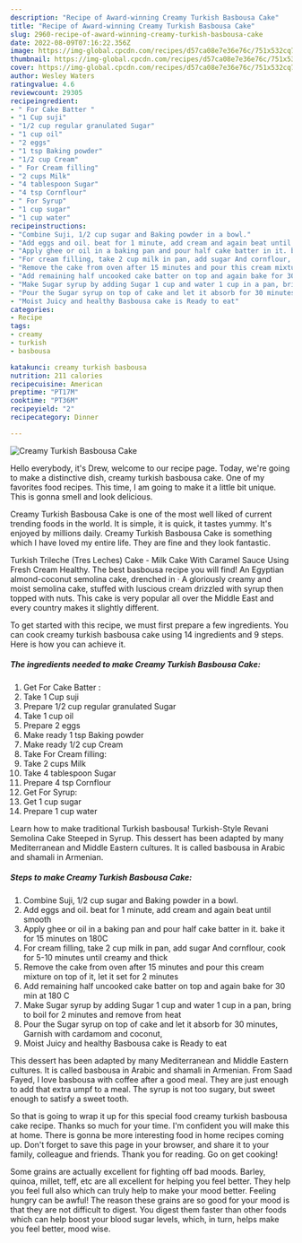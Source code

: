 ```yaml
---
description: "Recipe of Award-winning Creamy Turkish Basbousa Cake"
title: "Recipe of Award-winning Creamy Turkish Basbousa Cake"
slug: 2960-recipe-of-award-winning-creamy-turkish-basbousa-cake
date: 2022-08-09T07:16:22.356Z
image: https://img-global.cpcdn.com/recipes/d57ca08e7e36e76c/751x532cq70/creamy-turkish-basbousa-cake-recipe-main-photo.jpg
thumbnail: https://img-global.cpcdn.com/recipes/d57ca08e7e36e76c/751x532cq70/creamy-turkish-basbousa-cake-recipe-main-photo.jpg
cover: https://img-global.cpcdn.com/recipes/d57ca08e7e36e76c/751x532cq70/creamy-turkish-basbousa-cake-recipe-main-photo.jpg
author: Wesley Waters
ratingvalue: 4.6
reviewcount: 29305
recipeingredient:
- " For Cake Batter "
- "1 Cup suji"
- "1/2 cup regular granulated Sugar"
- "1 cup oil"
- "2 eggs"
- "1 tsp Baking powder"
- "1/2 cup Cream"
- " For Cream filling"
- "2 cups Milk"
- "4 tablespoon Sugar"
- "4 tsp Cornflour"
- " For Syrup"
- "1 cup sugar"
- "1 cup water"
recipeinstructions:
- "Combine Suji, 1/2 cup sugar and Baking powder in a bowl."
- "Add eggs and oil. beat for 1 minute, add cream and again beat until smooth"
- "Apply ghee or oil in a baking pan and pour half cake batter in it. bake it for 15 minutes on 180C"
- "For cream filling, take 2 cup milk in pan, add sugar And cornflour, cook for 5-10 minutes until creamy and thick"
- "Remove the cake from oven after 15 minutes and pour this cream mixture on top of it, let it set for 2 minutes"
- "Add remaining half uncooked cake batter on top and again bake for 30 min at 180 C"
- "Make Sugar syrup by adding Sugar 1 cup and water 1 cup in a pan, bring to boil for 2 minutes and remove from heat"
- "Pour the Sugar syrup on top of cake and let it absorb for 30 minutes, Garnish with cardamom and coconut,"
- "Moist Juicy and healthy Basbousa cake is Ready to eat"
categories:
- Recipe
tags:
- creamy
- turkish
- basbousa

katakunci: creamy turkish basbousa 
nutrition: 211 calories
recipecuisine: American
preptime: "PT17M"
cooktime: "PT36M"
recipeyield: "2"
recipecategory: Dinner

---
```



![Creamy Turkish Basbousa Cake](https://img-global.cpcdn.com/recipes/d57ca08e7e36e76c/751x532cq70/creamy-turkish-basbousa-cake-recipe-main-photo.jpg)

Hello everybody, it's Drew, welcome to our recipe page. Today, we're going to make a distinctive dish, creamy turkish basbousa cake. One of my favorites food recipes. This time, I am going to make it a little bit unique. This is gonna smell and look delicious.

Creamy Turkish Basbousa Cake is one of the most well liked of current trending foods in the world. It is simple, it is quick, it tastes yummy. It's enjoyed by millions daily. Creamy Turkish Basbousa Cake is something which I have loved my entire life. They are fine and they look fantastic.

Turkish Trileche (Tres Leches) Cake - Milk Cake With Caramel Sauce Using Fresh Cream Healthy. The best basbousa recipe you will find! An Egyptian almond-coconut semolina cake, drenched in · A gloriously creamy and moist semolina cake, stuffed with luscious cream drizzled with syrup then topped with nuts. This cake is very popular all over the Middle East and every country makes it slightly different.


To get started with this recipe, we must first prepare a few ingredients. You can cook creamy turkish basbousa cake using 14 ingredients and 9 steps. Here is how you can achieve it.

<!--inarticleads1-->

##### The ingredients needed to make Creamy Turkish Basbousa Cake:

1. Get  For Cake Batter :
1. Take 1 Cup suji
1. Prepare 1/2 cup regular granulated Sugar
1. Take 1 cup oil
1. Prepare 2 eggs
1. Make ready 1 tsp Baking powder
1. Make ready 1/2 cup Cream
1. Take  For Cream filling:
1. Take 2 cups Milk
1. Take 4 tablespoon Sugar
1. Prepare 4 tsp Cornflour
1. Get  For Syrup:
1. Get 1 cup sugar
1. Prepare 1 cup water


Learn how to make traditional Turkish basbousa! Turkish-Style Revani Semolina Cake Steeped in Syrup. This dessert has been adapted by many Mediterranean and Middle Eastern cultures. It is called basbousa in Arabic and shamali in Armenian. 

<!--inarticleads2-->

##### Steps to make Creamy Turkish Basbousa Cake:

1. Combine Suji, 1/2 cup sugar and Baking powder in a bowl.
1. Add eggs and oil. beat for 1 minute, add cream and again beat until smooth
1. Apply ghee or oil in a baking pan and pour half cake batter in it. bake it for 15 minutes on 180C
1. For cream filling, take 2 cup milk in pan, add sugar And cornflour, cook for 5-10 minutes until creamy and thick
1. Remove the cake from oven after 15 minutes and pour this cream mixture on top of it, let it set for 2 minutes
1. Add remaining half uncooked cake batter on top and again bake for 30 min at 180 C
1. Make Sugar syrup by adding Sugar 1 cup and water 1 cup in a pan, bring to boil for 2 minutes and remove from heat
1. Pour the Sugar syrup on top of cake and let it absorb for 30 minutes, Garnish with cardamom and coconut,
1. Moist Juicy and healthy Basbousa cake is Ready to eat


This dessert has been adapted by many Mediterranean and Middle Eastern cultures. It is called basbousa in Arabic and shamali in Armenian. From Saad Fayed, I love basbousa with coffee after a good meal. They are just enough to add that extra umpf to a meal. The syrup is not too sugary, but sweet enough to satisfy a sweet tooth. 

So that is going to wrap it up for this special food creamy turkish basbousa cake recipe. Thanks so much for your time. I'm confident you will make this at home. There is gonna be more interesting food in home recipes coming up. Don't forget to save this page in your browser, and share it to your family, colleague and friends. Thank you for reading. Go on get cooking!

Some grains are actually excellent for fighting off bad moods. Barley, quinoa, millet, teff, etc are all excellent for helping you feel better. They help you feel full also which can truly help to make your mood better. Feeling hungry can be awful! The reason these grains are so good for your mood is that they are not difficult to digest. You digest them faster than other foods which can help boost your blood sugar levels, which, in turn, helps make you feel better, mood wise.
